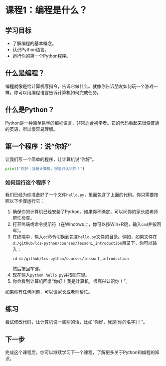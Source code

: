 # 课程1：编程是什么？

## 学习目标

- 了解编程的基本概念。
- 认识Python语言。
- 运行你的第一个Python程序。

## 什么是编程？

编程就像是给计算机写指令，告诉它做什么。就像你告诉朋友如何玩一个游戏一样，你可以用编程语言告诉计算机如何完成任务。

## 什么是Python？

Python是一种简单易学的编程语言，非常适合初学者。它的代码看起来很像普通的英语，所以很容易理解。

## 第一个程序：说“你好”

让我们写一个简单的程序，让计算机说“你好”。

```python
print("你好！我是计算机，很高兴认识你！")
```

### 如何运行这个程序？

我们已经为你准备好了一个文件`hello.py`，里面包含了上面的代码。你只需要按照以下步骤运行它：

1. 确保你的计算机已经安装了Python。如果你不确定，可以问你的家长或老师帮忙检查。
2. 打开终端或命令提示符（在Windows上，你可以按Win+R键，输入`cmd`并按回车）。
3. 在终端中，输入`cd`命令切换到包含`hello.py`文件的目录。例如，如果文件在`d:/github/lcs-python/courses/lesson1_introduction`目录下，你可以输入：
   ```
   cd d:/github/lcs-python/courses/lesson1_introduction
   ```
   然后按回车键。
4. 现在输入`python hello.py`并按回车键。
5. 你会看到计算机回复“你好！我是计算机，很高兴认识你！”。

如果你有任何问题，可以请家长或老师帮忙。

## 练习

尝试修改代码，让计算机说一些别的话，比如“你好，我是[你的名字]！”。

## 下一步

完成这个课程后，你可以继续学习下一个课程，了解更多关于Python和编程的知识。
